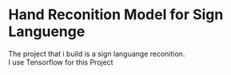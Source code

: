 <h1>Hand Reconition Model for Sign Languenge</h1>

<p>The project that i build is a sign languange reconition. <br/> I use  <bold>Tensorflow for this Project</bold></p>
